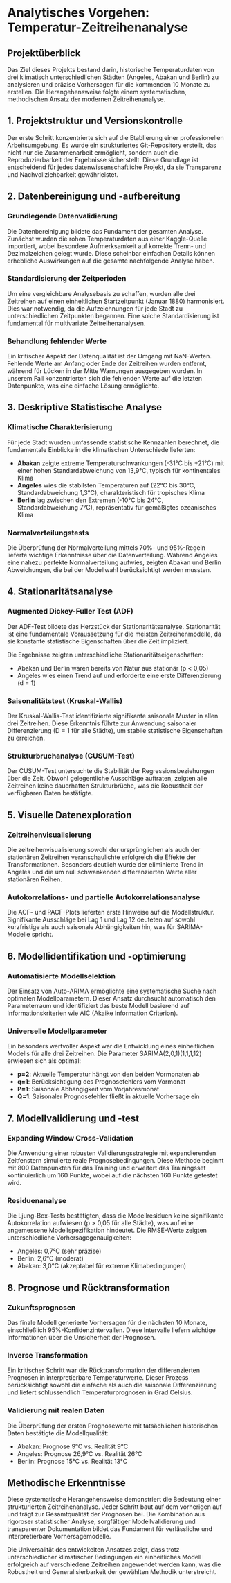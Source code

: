 # Analytisches Vorgehen: Temperatur-Zeitreihenanalyse

## Projektüberblick

Das Ziel dieses Projekts bestand darin, historische Temperaturdaten von drei klimatisch unterschiedlichen Städten (Angeles, Abakan und Berlin) zu analysieren und präzise Vorhersagen für die kommenden 10 Monate zu erstellen. Die Herangehensweise folgte einem systematischen, methodischen Ansatz der modernen Zeitreihenanalyse.

## 1. Projektstruktur und Versionskontrolle

Der erste Schritt konzentrierte sich auf die Etablierung einer professionellen Arbeitsumgebung. Es wurde ein strukturiertes Git-Repository erstellt, das nicht nur die Zusammenarbeit ermöglicht, sondern auch die Reproduzierbarkeit der Ergebnisse sicherstellt. Diese Grundlage ist entscheidend für jedes datenwissenschaftliche Projekt, da sie Transparenz und Nachvollziehbarkeit gewährleistet.

## 2. Datenbereinigung und -aufbereitung

### Grundlegende Datenvalidierung
Die Datenbereinigung bildete das Fundament der gesamten Analyse. Zunächst wurden die rohen Temperaturdaten aus einer Kaggle-Quelle importiert, wobei besondere Aufmerksamkeit auf korrekte Trenn- und Dezimalzeichen gelegt wurde. Diese scheinbar einfachen Details können erhebliche Auswirkungen auf die gesamte nachfolgende Analyse haben.

### Standardisierung der Zeitperioden
Um eine vergleichbare Analysebasis zu schaffen, wurden alle drei Zeitreihen auf einen einheitlichen Startzeitpunkt (Januar 1880) harmonisiert. Dies war notwendig, da die Aufzeichnungen für jede Stadt zu unterschiedlichen Zeitpunkten begannen. Eine solche Standardisierung ist fundamental für multivariate Zeitreihenanalysen.

### Behandlung fehlender Werte
Ein kritischer Aspekt der Datenqualität ist der Umgang mit NaN-Werten. Fehlende Werte am Anfang oder Ende der Zeitreihen wurden entfernt, während für Lücken in der Mitte Warnungen ausgegeben wurden. In unserem Fall konzentrierten sich die fehlenden Werte auf die letzten Datenpunkte, was eine einfache Lösung ermöglichte.

## 3. Deskriptive Statistische Analyse

### Klimatische Charakterisierung
Für jede Stadt wurden umfassende statistische Kennzahlen berechnet, die fundamentale Einblicke in die klimatischen Unterschiede lieferten:

- **Abakan** zeigte extreme Temperaturschwankungen (-31°C bis +21°C) mit einer hohen Standardabweichung von 13,9°C, typisch für kontinentales Klima
- **Angeles** wies die stabilsten Temperaturen auf (22°C bis 30°C, Standardabweichung 1,3°C), charakteristisch für tropisches Klima
- **Berlin** lag zwischen den Extremen (-10°C bis 24°C, Standardabweichung 7°C), repräsentativ für gemäßigtes ozeanisches Klima

### Normalverteilungstests
Die Überprüfung der Normalverteilung mittels 70%- und 95%-Regeln lieferte wichtige Erkenntnisse über die Datenverteilung. Während Angeles eine nahezu perfekte Normalverteilung aufwies, zeigten Abakan und Berlin Abweichungen, die bei der Modellwahl berücksichtigt werden mussten.

## 4. Stationaritätsanalyse

### Augmented Dickey-Fuller Test (ADF)
Der ADF-Test bildete das Herzstück der Stationaritätsanalyse. Stationarität ist eine fundamentale Voraussetzung für die meisten Zeitreihenmodelle, da sie konstante statistische Eigenschaften über die Zeit impliziert.

Die Ergebnisse zeigten unterschiedliche Stationaritätseigenschaften:
- Abakan und Berlin waren bereits von Natur aus stationär (p < 0,05)
- Angeles wies einen Trend auf und erforderte eine erste Differenzierung (d = 1)

### Saisonalitätstest (Kruskal-Wallis)
Der Kruskal-Wallis-Test identifizierte signifikante saisonale Muster in allen drei Zeitreihen. Diese Erkenntnis führte zur Anwendung saisonaler Differenzierung (D = 1 für alle Städte), um stabile statistische Eigenschaften zu erreichen.

### Strukturbruchanalyse (CUSUM-Test)
Der CUSUM-Test untersuchte die Stabilität der Regressionsbeziehungen über die Zeit. Obwohl gelegentliche Ausschläge auftraten, zeigten alle Zeitreihen keine dauerhaften Strukturbrüche, was die Robustheit der verfügbaren Daten bestätigte.

## 5. Visuelle Datenexploration

### Zeitreihenvisualisierung
Die zeitreihenvisualisierung sowohl der ursprünglichen als auch der stationären Zeitreihen veranschaulichte erfolgreich die Effekte der Transformationen. Besonders deutlich wurde der eliminierte Trend in Angeles und die um null schwankenden differenzierten Werte aller stationären Reihen.

### Autokorrelations- und partielle Autokorrelationsanalyse
Die ACF- und PACF-Plots lieferten erste Hinweise auf die Modellstruktur. Signifikante Ausschläge bei Lag 1 und Lag 12 deuteten auf sowohl kurzfristige als auch saisonale Abhängigkeiten hin, was für SARIMA-Modelle spricht.

## 6. Modellidentifikation und -optimierung

### Automatisierte Modellselektion
Der Einsatz von Auto-ARIMA ermöglichte eine systematische Suche nach optimalen Modellparametern. Dieser Ansatz durchsucht automatisch den Parameterraum und identifiziert das beste Modell basierend auf Informationskriterien wie AIC (Akaike Information Criterion).

### Universelle Modellparameter
Ein besonders wertvoller Aspekt war die Entwicklung eines einheitlichen Modells für alle drei Zeitreihen. Die Parameter SARIMA(2,0,1)(1,1,1,12) erwiesen sich als optimal:
- **p=2**: Aktuelle Temperatur hängt von den beiden Vormonaten ab
- **q=1**: Berücksichtigung des Prognosefehlers vom Vormonat
- **P=1**: Saisonale Abhängigkeit vom Vorjahresmonat
- **Q=1**: Saisonaler Prognosefehler fließt in aktuelle Vorhersage ein

## 7. Modellvalidierung und -test

### Expanding Window Cross-Validation
Die Anwendung einer robusten Validierungsstrategie mit expandierenden Zeitfenstern simulierte reale Prognosebedingungen. Diese Methode beginnt mit 800 Datenpunkten für das Training und erweitert das Trainingsset kontinuierlich um 160 Punkte, wobei auf die nächsten 160 Punkte getestet wird.

### Residuenanalyse
Die Ljung-Box-Tests bestätigten, dass die Modellresiduen keine signifikante Autokorrelation aufwiesen (p > 0,05 für alle Städte), was auf eine angemessene Modellspezifikation hindeutet. Die RMSE-Werte zeigten unterschiedliche Vorhersagegenauigkeiten:
- Angeles: 0,7°C (sehr präzise)
- Berlin: 2,6°C (moderat)
- Abakan: 3,0°C (akzeptabel für extreme Klimabedingungen)

## 8. Prognose und Rücktransformation

### Zukunftsprognosen
Das finale Modell generierte Vorhersagen für die nächsten 10 Monate, einschließlich 95%-Konfidenzintervallen. Diese Intervalle liefern wichtige Informationen über die Unsicherheit der Prognosen.

### Inverse Transformation
Ein kritischer Schritt war die Rücktransformation der differenzierten Prognosen in interpretierbare Temperaturwerte. Dieser Prozess berücksichtigt sowohl die einfache als auch die saisonale Differenzierung und liefert schlussendlich Temperaturprognosen in Grad Celsius.

### Validierung mit realen Daten
Die Überprüfung der ersten Prognosewerte mit tatsächlichen historischen Daten bestätigte die Modellqualität:
- Abakan: Prognose 9°C vs. Realität 9°C
- Angeles: Prognose 26,9°C vs. Realität 26°C
- Berlin: Prognose 15°C vs. Realität 13°C

## Methodische Erkenntnisse

Diese systematische Herangehensweise demonstriert die Bedeutung einer strukturierten Zeitreihenanalyse. Jeder Schritt baut auf dem vorherigen auf und trägt zur Gesamtqualität der Prognosen bei. Die Kombination aus rigoroser statistischer Analyse, sorgfältiger Modellvalidierung und transparenter Dokumentation bildet das Fundament für verlässliche und interpretierbare Vorhersagemodelle.

Die Universalität des entwickelten Ansatzes zeigt, dass trotz unterschiedlicher klimatischer Bedingungen ein einheitliches Modell erfolgreich auf verschiedene Zeitreihen angewendet werden kann, was die Robustheit und Generalisierbarkeit der gewählten Methodik unterstreicht.